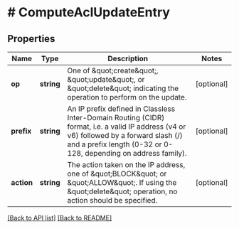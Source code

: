 # # ComputeAclUpdateEntry

## Properties

Name | Type | Description | Notes
------------ | ------------- | ------------- | -------------
**op** | **string** | One of \&quot;create\&quot;, \&quot;update\&quot;, or \&quot;delete\&quot; indicating the operation to perform on the update. | [optional] 
**prefix** | **string** | An IP prefix defined in Classless Inter-Domain Routing (CIDR) format, i.e. a valid IP address (v4 or v6) followed by a forward slash (/) and a prefix length (0-32 or 0-128, depending on address family). | [optional] 
**action** | **string** | The action taken on the IP address, one of \&quot;BLOCK\&quot; or \&quot;ALLOW\&quot;. If using the \&quot;delete\&quot; operation, no action should be specified. | [optional] 


[[Back to API list]](../../README.md#endpoints) [[Back to README]](../../README.md)
